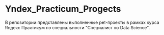# Yndex_Practicum_Progects
В репозитории представлены выполненные  pet-проекты в рамках курса Яндекс Практикум  по специальности "Специалист по Data Science".

